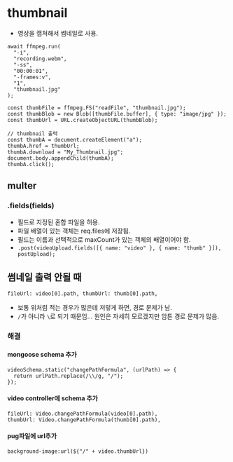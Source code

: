 # thumbnail
- 영상을 캡쳐해서 썸네일로 사용.

```
await ffmpeg.run(
  "-i",
  "recording.webm",
  "-ss",
  "00:00:01",
  "-frames:v",
  "1",
  "thumbnail.jpg"
);

const thumbFile = ffmpeg.FS("readFile", "thumbnail.jpg");
const thumbBlob = new Blob([thumbFile.buffer], { type: "image/jpg" });
const thumbUrl = URL.createObjectURL(thumbBlob);

// thumbnail 출력
const thumbA = document.createElement("a");
thumbA.href = thumbUrl;
thumbA.download = "My_Thumbnail.jpg";
document.body.appendChild(thumbA);
thumbA.click();
```

## multer
### .fields(fields)
- 필드로 지정된 혼합 파일을 허용.
- 파일 배열이 있는 객체는 req.files에 저장됨.
- 필드는 이름과 선택적으로 maxCount가 있는 객체의 배열이어야 함.
- `.post(videoUpload.fields([{ name: "video" }, { name: "thumb" }]), postUpload);`

## 썸네일 출력 안될 때
`fileUrl: video[0].path, thumbUrl: thumb[0].path,`
- 보통 위처럼 적는 경우가 많은데 저렇게 하면, 경로 문제가 남.
- `/`가 아니라 `\`로 되기 때문임... 원인은 자세히 모르겠지만 암튼 경로 문제가 많음.

### 해결

#### mongoose schema 추가
```
videoSchema.static("changePathFormula", (urlPath) => {
  return urlPath.replace(/\\/g, "/");
});
```

#### video controller에 schema 추가
```
fileUrl: Video.changePathFormula(video[0].path),
thumbUrl: Video.changePathFormula(thumb[0].path),
```

#### pug파일에 url추가
`background-image:url(${"/" + video.thumbUrl})`

